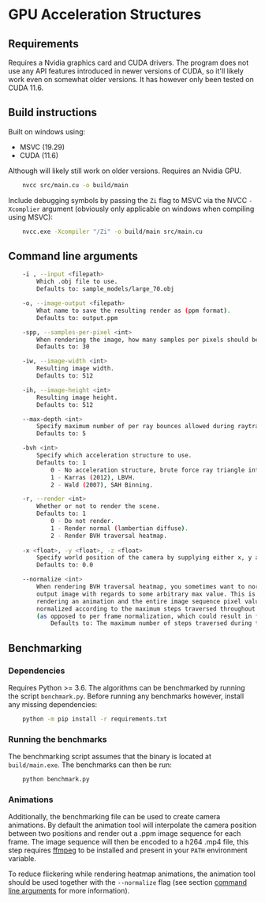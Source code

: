 # GPU Acceleration Structures

## Requirements
Requires a Nvidia graphics card and CUDA drivers. The program does not use any API features introduced in newer versions of CUDA, so it'll likely work even on somewhat older versions. It has however only been tested on CUDA 11.6.

## Build instructions
Built on windows using:
* MSVC (19.29)
* CUDA (11.6)

Although will likely still work on older versions. Requires an Nvidia GPU.

```bash
    nvcc src/main.cu -o build/main
```

Include debugging symbols by passing the `Zi` flag to MSVC via the NVCC `-Xcomplier` argument (obviously only applicable on windows when compiling using MSVC):

```bash
    nvcc.exe -Xcompiler "/Zi" -o build/main src/main.cu
```

## Command line arguments

```bash
    -i , --input <filepath>
        Which .obj file to use.
        Defaults to: sample_models/large_70.obj

    -o, --image-output <filepath>
        What name to save the resulting render as (ppm format).
        Defaults to: output.ppm

    -spp, --samples-per-pixel <int>
        When rendering the image, how many samples per pixels should be used.
        Defaults to: 30

    -iw, --image-width <int>
        Resulting image width.
        Defaults to: 512

    -ih, --image-height <int>
        Resulting image height.
        Defaults to: 512

    --max-depth <int>
        Specify maximum number of per ray bounces allowed during raytracing.
        Defaults to: 5

    -bvh <int>
        Specify which acceleration structure to use.
        Defaults to: 1
            0 - No acceleration structure, brute force ray triangle intersections.
            1 - Karras (2012), LBVH.
            2 - Wald (2007), SAH Binning.

    -r, --render <int>
        Whether or not to render the scene.
        Defaults to: 1
            0 - Do not render.
            1 - Render normal (lambertian diffuse).
            2 - Render BVH traversal heatmap.
    
    -x <float>, -y <float>, -z <float>
        Specify world position of the camera by supplying either x, y and/or z coordinates.
        Defaults to: 0.0

    --normalize <int>
        When rendering BVH traversal heatmap, you sometimes want to normalize the 
        output image with regards to some arbitrary max value. This is useful when
        rendering an animation and the entire image sequence pixel values should be 
        normalized according to the maximum steps traversed throughout the animation 
        (as opposed to per frame normalization, which could result in flickering).
            Defaults to: The maximum number of steps traversed during the frame rendered.
```

## Benchmarking

### Dependencies
Requires Python >= 3.6. The algorithms can be benchmarked by running the script ```benchmark.py```. Before running any benchmarks however, install any missing dependencies:
```bash
    python -m pip install -r requirements.txt
```

### Running the benchmarks
The benchmarking script assumes that the binary is located at ```build/main.exe```.
The benchmarks can then be run:
```bash
    python benchmark.py
```

### Animations
Additionally, the benchmarking file can be used to create camera animations. By default the animation tool will interpolate the camera position between two positions and render out a .ppm image sequence for each frame. The image sequence will then be encoded to a h264 .mp4 file, this step requires [ffmpeg](https://ffmpeg.org/) to be installed and present in your ```PATH``` environment variable.

To reduce flickering while rendering heatmap animations, the animation tool should be used together with the ```--normalize``` flag (see section [command line arguments](#command-line-arguments) for more information).
